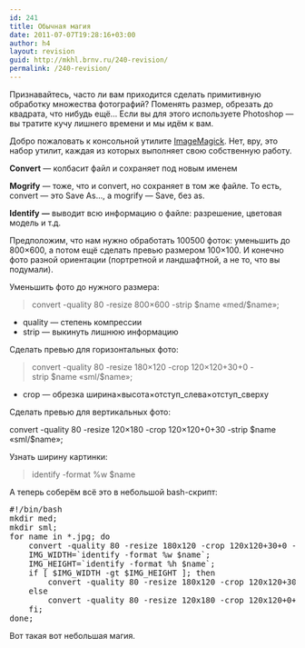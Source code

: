 ```yaml
---
id: 241
title: Обычная магия
date: 2011-07-07T19:28:16+03:00
author: h4
layout: revision
guid: http://mkhl.brnv.ru/240-revision/
permalink: /240-revision/
---
```

<div>
  <p>
    Признавайтесь, часто ли вам приходится сделать примитивную обработку множества фотографий? Поменять размер, обрезать до квадрата, что нибудь ещё&#8230; Если вы для этого используете Photoshop &#8212; вы тратите кучу лишнего времени и мы идём к вам.
  </p>
  
  <p>
    Добро пожаловать к консольной утилите <a href="http://www.imagemagick.org/">ImageMagick</a>. Нет, вру, это набор утилит, каждая из которых выполняет свою собственную работу.
  </p>
  
  <p>
    <strong>Convert</strong> — колбасит файл и сохраняет под новым именем
  </p>
  
  <p>
    <strong>Mogrify</strong> — тоже, что и convert, но сохраняет в том же файле. То есть, convert — это Save As&#8230;, а mogrify — Save, без as.
  </p>
  
  <p>
    <strong>Identify</strong> <strong>—</strong> выводит всю информацию о файле: разрешение, цветовая модель и т.д.
  </p>
  
  <p>
    Предположим, что нам нужно обработать 100500 фоток: уменьшить до 800×600, а потом ещё сделать превью размером 100×100. И конечно фото разной ориентации (портретной и ландшафтной, а не то, что вы подумали).
  </p>
  
  <p>
    Уменьшить фото до нужного размера:
  </p>
  
  <blockquote>
    <p>
      convert -quality 80 -resize 800&#215;600 -strip $name &#171;med/$name&#187;;
    </p>
  </blockquote>
  
  <ul>
    <li>
      quality — степень компрессии
    </li>
    <li>
      strip — выкинуть лишнюю информацию
    </li>
  </ul>
  
  <p>
    Сделать превью для горизонтальных фото:
  </p>
  
  <blockquote>
    <p>
      convert -quality 80 -resize 180&#215;120 -crop 120&#215;120+30+0 -strip $name &#171;sml/$name&#187;;
    </p>
  </blockquote>
  
  <ul>
    <li>
      crop — обрезка ширина×высота×отступ_слева×отступ_сверху
    </li>
  </ul>
  
  <p>
    Сделать превью для вертикальных фото:
  </p>
  
  <p>
    convert -quality 80 -resize 120&#215;180 -crop 120&#215;120+0+30 -strip $name &#171;sml/$name&#187;;
  </p>
  
  <p>
    Узнать ширину картинки:
  </p>
  
  <blockquote>
    <p>
      identify -format %w $name
    </p>
  </blockquote>
  
  <p>
    А теперь соберём всё это в небольшой bash-скрипт:
  </p>
  
  <pre>#!/bin/bash
mkdir med;
mkdir sml;
for name in *.jpg; do
    convert -quality 80 -resize 180x120 -crop 120x120+30+0 -strip $name "med/$name";
    IMG_WIDTH=`identify -format %w $name`;
    IMG_HEIGHT=`identify -format %h $name`;
    if [ $IMG_WIDTH -gt $IMG_HEIGHT ]; then
        convert -quality 80 -resize 180x120 -crop 120x120+30+0 -strip $name "sml/$name";
    else
        convert -quality 80 -resize 120x180 -crop 120x120+0+30 -strip $name "sml/$name";
    fi;
done;</pre>
  
  <p>
    Вот такая вот небольшая магия.
  </p>
</div>